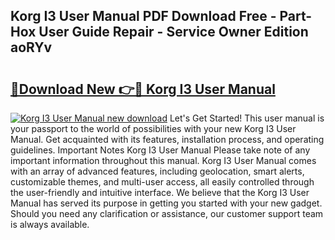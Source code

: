 ## Korg I3 User Manual PDF Download Free - Part-Hox User Guide Repair - Service Owner Edition aoRYv

# <h2><a href="http://cf21911.oget.top/?id=Korg+I3+User+Manual">🔗Download New 👉🔴 Korg I3 User Manual</a></h2>

[![Korg I3 User Manual new download](https://i.imgur.com/5g1atiW.png)](http://cf21911.oget.top/?id=Korg+I3+User+Manual)
Let's Get Started! This user manual is your passport to the world of possibilities with your new Korg I3 User Manual. Get acquainted with its features, installation process, and operating guidelines. Important Notes Korg I3 User Manual Please take note of any important information throughout this manual. Korg I3 User Manual comes with an array of advanced features, including geolocation, smart alerts, customizable themes, and multi-user access, all easily controlled through the user-friendly and intuitive interface. We believe that the Korg I3 User Manual has served its purpose in getting you started with your new gadget. Should you need any clarification or assistance, our customer support team is always available.
